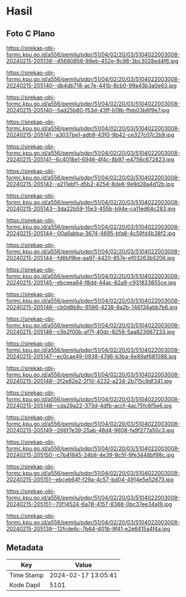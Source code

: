 # Hasil

## Foto C Plano

https://sirekap-obj-formc.kpu.go.id/a556/pemilu/pdpr/51/04/02/20/03/5104022003008-20240215-205138--45680856-89eb-452e-9c98-3bc3028ed4f6.jpg

https://sirekap-obj-formc.kpu.go.id/a556/pemilu/pdpr/51/04/02/20/03/5104022003008-20240215-205140--db4db718-ac7e-441b-8cb0-99a43b3a0e63.jpg

https://sirekap-obj-formc.kpu.go.id/a556/pemilu/pdpr/51/04/02/20/03/5104022003008-20240215-205140--5ad25b80-f53d-43ff-b19b-ffeb03b6f9e7.jpg

https://sirekap-obj-formc.kpu.go.id/a556/pemilu/pdpr/51/04/02/20/03/5104022003008-20240215-205141--a3037be1-adb9-43f0-9b42-ce327c07c2b9.jpg

https://sirekap-obj-formc.kpu.go.id/a556/pemilu/pdpr/51/04/02/20/03/5104022003008-20240215-205141--6c4018e1-6946-4f4c-8b97-e4756c672823.jpg

https://sirekap-obj-formc.kpu.go.id/a556/pemilu/pdpr/51/04/02/20/03/5104022003008-20240215-205142--a211ebf1-d5b2-4254-8de6-9e9d28a4d12b.jpg

https://sirekap-obj-formc.kpu.go.id/a556/pemilu/pdpr/51/04/02/20/03/5104022003008-20240215-205143--3da22b59-15e3-455b-b94e-ca11ed64c283.jpg

https://sirekap-obj-formc.kpu.go.id/a556/pemilu/pdpr/51/04/02/20/03/5104022003008-20240215-205144--00a6abba-3674-4695-bfa8-4c59fd4b38f2.jpg

https://sirekap-obj-formc.kpu.go.id/a556/pemilu/pdpr/51/04/02/20/03/5104022003008-20240215-205144--fd6bf9be-aa97-4420-857e-ef03263b5206.jpg

https://sirekap-obj-formc.kpu.go.id/a556/pemilu/pdpr/51/04/02/20/03/5104022003008-20240215-205145--ebceea64-f8dd-44ac-82a9-c931833855ce.jpg

https://sirekap-obj-formc.kpu.go.id/a556/pemilu/pdpr/51/04/02/20/03/5104022003008-20240215-205146--cb0d8b9c-9586-4238-8a2b-146134abb7b6.jpg

https://sirekap-obj-formc.kpu.go.id/a556/pemilu/pdpr/51/04/02/20/03/5104022003008-20240215-205146--c5b2f00b-af7f-40dc-8256-5aa823667233.jpg

https://sirekap-obj-formc.kpu.go.id/a556/pemilu/pdpr/51/04/02/20/03/5104022003008-20240215-205147--ec0cae49-0938-47d6-b3ba-6e89af681088.jpg

https://sirekap-obj-formc.kpu.go.id/a556/pemilu/pdpr/51/04/02/20/03/5104022003008-20240215-205148--2f2e82e2-2f10-4232-a234-2b715c9df341.jpg

https://sirekap-obj-formc.kpu.go.id/a556/pemilu/pdpr/51/04/02/20/03/5104022003008-20240215-205148--cda29a22-373d-4dfb-accf-4ac75fc6f5e6.jpg

https://sirekap-obj-formc.kpu.go.id/a556/pemilu/pdpr/51/04/02/20/03/5104022003008-20240215-205149--266f7e39-25ab-48d4-9608-fa9f277a50c3.jpg

https://sirekap-obj-formc.kpu.go.id/a556/pemilu/pdpr/51/04/02/20/03/5104022003008-20240215-205150--c7b41845-24b8-4e39-8c5f-9fe3448bf98c.jpg

https://sirekap-obj-formc.kpu.go.id/a556/pemilu/pdpr/51/04/02/20/03/5104022003008-20240215-205151--ebceb64f-f29a-4c57-bd04-4914e5e52673.jpg

https://sirekap-obj-formc.kpu.go.id/a556/pemilu/pdpr/51/04/02/20/03/5104022003008-20240215-205151--70f14524-6a78-4157-8388-0bc37ee34a19.jpg

https://sirekap-obj-formc.kpu.go.id/a556/pemilu/pdpr/51/04/02/20/03/5104022003008-20240215-205139--12fcde6c-7b64-401b-9f41-e2e6415a4f4a.jpg


## Metadata

| Key        | Value               |
| ---------- | ------------------- |
| Time Stamp | 2024-02-17 13:05:41 |
| Kode Dapil | 5101                |



